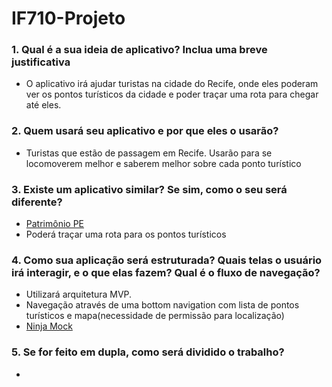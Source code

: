 # IF710-Projeto

### 1. Qual é a sua ideia de aplicativo? Inclua uma breve justificativa
- O aplicativo irá ajudar turistas na cidade do Recife, onde eles poderam ver os pontos turísticos da cidade e poder traçar uma rota para chegar até eles.
### 2. Quem usará seu aplicativo e por que eles o usarão?
- Turistas que estão de passagem em Recife. Usarão para se locomoverem melhor e saberem melhor sobre cada ponto turístico
### 3. Existe um aplicativo similar? Se sim, como o seu será diferente?
- [Patrimônio PE](https://play.google.com/store/apps/details?id=ag.caju.patrimonio&hl=pt_BR) 
- Poderá traçar uma rota para os pontos turísticos
### 4. Como sua aplicação será estruturada? Quais telas o usuário irá interagir, e o que elas fazem? Qual é o fluxo de navegação?
- Utilizará arquitetura MVP.
- Navegação através de uma bottom navigation com lista de pontos turísticos e mapa(necessidade de permissão para localização)
- [Ninja Mock](https://ninjamock.com/s/M8X8LFx)
### 5. Se for feito em dupla, como será dividido o trabalho?
- 
